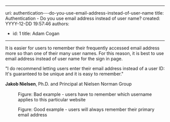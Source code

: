 

---
uri: authentication---do-you-use-email-address-instead-of-user-name
title: Authentication - Do you use email address instead of user name?
created: YYYY-12-DD 19:57:46
authors:
  - id: 1
    title: Adam Cogan
---




<span class='intro'> <p>
                    It is easier for users to remember their frequently accessed email address more
                    so than one of their many user names. For this reason, it is best to use email address
                    instead of user name for the sign in page.</p> </span>

<p class="ssw15-rteElement-Reference"> &quot;I do recommend letting users enter their email address instead of a user ID&#58; It's guaranteed to be unique and it is easy to remember.&quot;</p><p> <strong>Jakob Nielsen</strong>,<b>&#160;</b><span style="line-height&#58;20px;">Ph.D. and Principal at Nielsen Norman Group</span><span style="line-height&#58;20px;">​</span></p><dl class="badImage"><dt> 
      <img src="/PublishingImages/bad-username.jpg" alt="" />
   </dt><dd> Figure&#58; Bad example - users have to remember which username applies to this particular website</dd></dl><dl class="goodImage"><dt> 
      <img src="/PublishingImages/good-email.jpg" alt="" />
   </dt><dd> Figure&#58; Good example - users will always remember their primary email address​</dd></dl>


